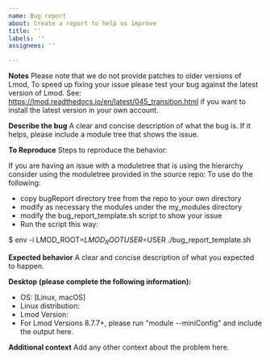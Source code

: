 ```yaml
---
name: Bug report
about: Create a report to help us improve
title: ''
labels: ''
assignees: ''

---
```


**Notes**
Please note that we do not provide patches to older versions of Lmod, To speed up fixing your issue please test your bug against the latest version of Lmod.
See: https://lmod.readthedocs.io/en/latest/045_transition.html if you want to install the latest version in your own account.


**Describe the bug**
A clear and concise description of what the bug is.  If it helps, please include a module tree that shows the issue.
 
**To Reproduce**
Steps to reproduce the behavior:

If you are having an issue with a moduletree that is using the hierarchy consider using the moduletree provided in the source repo: 
To use do the following:

 - copy bugReport directory tree from the repo to your own directory
 - modify as necessary the modules under the my_modules directory
 - modify the bug_report_template.sh script to show your issue
 - Run the script this way:

 $ env -i LMOD_ROOT=$LMOD_ROOT USER=$USER ./bug_report_template.sh

**Expected behavior**
A clear and concise description of what you expected to happen.

**Desktop (please complete the following information):**
 - OS: [Linux, macOS]
 - Linux distribution:
 - Lmod Version:
 - For Lmod Versions 8.7.7+, please run "module --miniConfig" and
   include the output here.

**Additional context**
Add any other context about the problem here.

